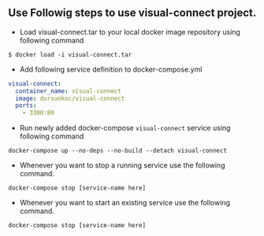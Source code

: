 ## Use Followig steps to use visual-connect project.

- Load visual-connect.tar to your local docker image repository using following command
```shell
$ docker load -i visual-connect.tar 
```

- Add following service definition to docker-compose.yml
```yaml
visual-connect:
  container_name: visual-connect
  image: dursunkoc/visual-connect
  ports:
    - 3300:80
```

- Run newly added docker-compose ```visual-connect``` service using following command

```shell
docker-compose up --no-deps --no-build --detach visual-connect
```

- Whenever you want to stop a running service use the following command.

```shell
docker-compose stop [service-name here]
```

- Whenever you want to start an existing service use the following command.

```shell
docker-compose stop [service-name here]
```
